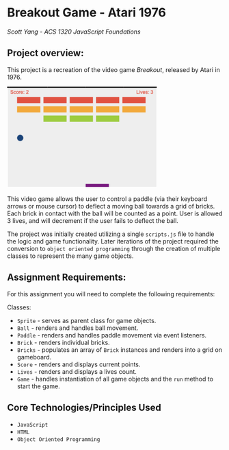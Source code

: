 # Breakout Game - Atari 1976
<i>Scott Yang - ACS 1320 JavaScript Foundations</i>

## Project overview:

This project is a recreation of the video game <i>Breakout</i>, released by Atari in 1976. 

<img src="./images/screenshot.png" alt="screenshot" width="350">

This video game allows the user to control a paddle (via their keyboard arrows or mouse cursor) to deflect a moving ball towards a grid of bricks. Each brick in contact with the ball will be counted as a point. User is allowed 3 lives, and will decrement if the user fails to deflect the ball. 

The project was initially created utilizing a single `scripts.js` file to handle the logic and game functionality. Later iterations of the project required the conversion to `object oriented programming` through the creation of multiple classes to represent the many game objects. 

## Assignment Requirements:

For this assignment you will need to complete the following requirements:

Classes:
- `Sprite` - serves as parent class for game objects.
- `Ball` - renders and handles ball movement.
- `Paddle` - renders and handles paddle movement via event listeners.
- `Brick` - renders individual bricks.
- `Bricks` - populates an array of `Brick` instances and renders into a grid on gameboard.
- `Score` - renders and displays current points.
- `Lives` - renders and displays a lives count.
- `Game` - handles instantiation of all game objects and the `run` method to start the game. 

## Core Technologies/Principles Used
- `JavaScript`
- `HTML`
- `Object Oriented Programming`

